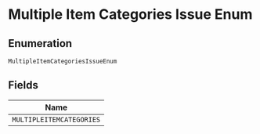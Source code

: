 
# Multiple Item Categories Issue Enum

## Enumeration

`MultipleItemCategoriesIssueEnum`

## Fields

| Name |
|  --- |
| `MULTIPLEITEMCATEGORIES` |

